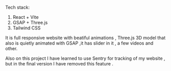 Tech stack:
1. React + Vite
2. GSAP + Three.js
3. Tailwind CSS

It is full responsive website with beatiful animations , Three.js 3D model that also is quietly animated with GSAP ,it has slider in it , a few videos and other.

Also on this project I have learned to use Sentry for tracking of my website , but in the final version I have removed this feature .
